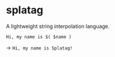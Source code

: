 # splatag
A lightweight string interpolation language.

```
Hi, my name is $( $name )
```

-> `Hi, my name is Splatag!`
